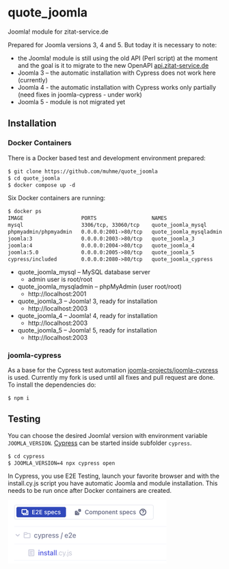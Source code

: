 # quote_joomla
Joomla! module for zitat-service.de

Prepared for Joomla versions 3, 4 and 5. But today it is necessary to note:
* the Joomla! module is still using the old API (Perl script) at the moment and the goal is it to migrate to the new OpenAPI [api.zitat-service.de](https://api.zitat-service.de/)
* Joomla 3 – the automatic installation with Cypress does not work here (currently)
* Joomla 4 - the automatic installation with Cypress works only partially (need fixes in joomla-cypress - under work)
* Joomla 5 - module is not migrated yet

## Installation

### Docker Containers

There is a Docker based test and development environment prepared:

```
$ git clone https://github.com/muhme/quote_joomla
$ cd quote_joomla
$ docker compose up -d
```

Six Docker containers are running:

```
$ docker ps
IMAGE                   PORTS                  NAMES
mysql                   3306/tcp, 33060/tcp    quote_joomla_mysql
phpmyadmin/phpmyadmin   0.0.0.0:2001->80/tcp   quote_joomla_mysqladmin
joomla:3                0.0.0.0:2003->80/tcp   quote_joomla_3
joomla:4                0.0.0.0:2004->80/tcp   quote_joomla_4
joomla:5.0              0.0.0.0:2005->80/tcp   quote_joomla_5
cypress/included        0.0.0.0:2080->80/tcp   quote_joomla_cypress

```

- quote_joomla_mysql – MySQL database server
  - admin user is root/root
- quote_joomla_mysqladmin – phpMyAdmin (user root/root)
  - http://localhost:2001
- quote_joomla_3 – Joomla! 3, ready for installation
  - http://localhost:2003
- quote_joomla_4 – Joomla! 4, ready for installation
  - http://localhost:2003
- quote_joomla_5 – Joomla! 5, ready for installation
  - http://localhost:2003

### joomla-cypress

As a base for the Cypress test automation [joomla-projects/joomla-cypress](https://github.com/joomla-projects/joomla-cypress) is used. Currently my fork is used until all fixes and pull request are done. To install the dependencies do:
```
$ npm i
```

## Testing
You can choose the desired Joomla! version with environment variable `JOOMLA_VERSION`. [Cypress](https://www.cypress.io/) can be started inside subfolder `cypress`.
```
$ cd cypress
$ JOOMLA_VERSION=4 npx cypress open
```

In Cypress, you use E2E Testing, launch your favorite browser and with the install.cy.js script you have automatic Joomla and module installation. This needs to be run once after Docker containers are created.

![Cypress install screen shoot](images/install_screen.png)
